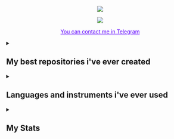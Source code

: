 <p align="center">
  <img src="https://readme-typing-svg.demolab.com/?lines=HyperWin&Font=Fira%20Code&center=true&width=440&height=45&color=5E00FF&Center=true&pause=1000&size=22" />
</p>
<p align="center">
  <img src="https://readme-typing-svg.demolab.com/?lines=Junior+C+Coder&Font=Fira%20Code&center=true&width=440&height=45&color=5E00FF&Center=true&pause=1000&size=22" />
</p>
<p align="center">
  <a href="https://t.me/hyperwinhome" style="color:#5E00FF;">You can contact me in Telegram</a>
</p>

<details>
  <summary><h2>My best repositories i've ever created</h2></summary>
  <p align="left">
    <a href="https://github.com/HyperWinX/CTestify.git"><img width="278" src="https://denvercoder1-github-readme-stats.vercel.app/api/pin/?username=HyperWinX&repo=CTestify&theme=react&bg_color=1F222E&title_color=5E00FF&hide_border=true&icon_color=5E00FF&show_icons=false" alt="CTestify"></a>
    <a href="https://github.com/HyperWinX/CClarify.git"><img width="278" src="https://denvercoder1-github-readme-stats.vercel.app/api/pin/?username=HyperWinX&repo=CClarify&theme=react&bg_color=1F222E&title_color=5E00FF&hide_border=true&icon_color=5E00FF&show_icons=false" alt="CClarify"></a>
<a href="https://github.com/HyperWinX/6502Emulator.git"><img width="278" src="https://denvercoder1-github-readme-stats.vercel.app/api/pin/?username=HyperWinX&repo=6502Emulator&theme=react&bg_color=1F222E&title_color=5E00FF&hide_border=true&icon_color=5E00FF&show_icons=false" alt="6502Emulator"></a>
  </p>
</details>

<details>
<summary><h2>Languages and instruments i've ever used</h2></summary>
  <h3>Programming languages</h3>
  <p>
    <a href="https://github.com/search?q=user%3AHyperWinX+language%3Aassembly"><img alt="X86_64 or ARM64 Assembly" src="https://custom-icon-badges.demolab.com/badge/Assembly-525252.svg?logo=asm-hex&logoColor=white"></a>
    <a href="https://github.com/search?q=user%3AHyperWinX+language%3Ac"><img alt="C" src="https://custom-icon-badges.demolab.com/badge/C-03599C.svg?logo=c-in-hexagon&logoColor=white"></a>
    <a href="https://github.com/search?q=user%3AHyperWinX+language%3Acpp"><img alt="C++" src="https://custom-icon-badges.demolab.com/badge/C++-9C033A.svg?logo=cpp2&logoColor=white"></a>
    <a href="https://github.com/search?q=user%3AHyperWinX+language%3Acsharp"><img alt="C#" src="https://custom-icon-badges.demolab.com/badge/C%23-68217A.svg?logo=cs2&logoColor=white"></a>
    <a href="https://github.com/search?q=user%3AHyperWinX+language%3Acss"><img alt="CSS" src="https://img.shields.io/badge/CSS-1572B6.svg?logo=css3&logoColor=white"></a>
    <a href="https://github.com/search?q=user%3ADenverCoder1+language%3Ahtml"><img alt="HTML" src="https://img.shields.io/badge/HTML-E34F26.svg?logo=html5&logoColor=white"></a>
    <a href="https://github.com/search?q=user%3ADenverCoder1+language%3Ajava"><img alt="Java" src="https://custom-icon-badges.demolab.com/badge/Java-007396.svg?logo=java&logoColor=white"></a>
    <a href="https://github.com/search?q=user%3ADenverCoder1+language%3Ajavascript"><img alt="JavaScript" src="https://img.shields.io/badge/JavaScript-F7DF1E.svg?logo=javascript&logoColor=black"></a>
    <a href="https://github.com/search?q=user%3ADenverCoder1+language%3Apython"><img alt="Python" src="https://img.shields.io/badge/Python-14354C.svg?logo=python&logoColor=white"></a>
  </p>
  <h3>Databases</h3>
  <p>
    <a href="#"><img alt="MySQL" src="https://img.shields.io/badge/MySQL-00f.svg?logo=mysql&logoColor=white"></a>
  </p>
  <h3>Software and Tools</h3>
  <p>
    <a href="#"><img alt="Android" src="https://img.shields.io/badge/Android-3DDC84?logo=android&logoColor=white"></a>
    <a href="#"><img alt="Android Studio" src="https://img.shields.io/badge/Android%20Studio-008678.svg?logo=android-studio&logoColor=white"></a>
    <a href="#"><img alt="Arch Linux" src="https://img.shields.io/badge/Arch%20Linux-1793D1.svg?logo=arch-linux&logoColor=white"></a>
    <a href="#"><img alt="Discord" src="https://img.shields.io/badge/-Discord-5865F2.svg?logo=discord&logoColor=white"></a>
    <a href="#"><img alt="Git" src="https://img.shields.io/badge/Git-F05033.svg?logo=git&logoColor=white"></a>
    <a href="#"><img alt="Stack Overflow" src="https://img.shields.io/badge/-Stack%20Overflow-FE7A16?logo=stack-overflow&logoColor=white"></a>
    <a href="#"><img alt="Visual Studio Code" src="https://img.shields.io/badge/Visual%20Studio%20Code-0078d7.svg?logo=visual-studio-code&logoColor=white"></a>
  </p>
</details>
<details>
  <summary><h2>My Stats</h2></summary>
  <h3>🔥 Streak Stats</h3>

  <!-- GitHub Readme Streak Stats - https://github.com/DenverCoder1/github-readme-streak-stats -->
  <p>
    <a href="https://github.com/DenverCoder1/github-readme-streak-stats">
      <img title="🔥 Get streak stats for your profile at git.io/streak-stats" alt="HyperWinX's streak" src="https://streak-stats.demolab.com/?user=HyperWinX&theme=monokai-metallian&hide_border=true"/>
    </a>
  </p>

  <h3>💻 GitHub Profile Stats</h3>

  <!-- https://github.com/anuraghazra/github-readme-stats -->

  <a href="https://github.com/anuraghazra/github-readme-stats"><img alt="HyperWinX's Github Stats" src="https://denvercoder1-github-readme-stats.vercel.app/api/?username=HyperWinX&show_icons=true&include_all_commits=true&count_private=true&theme=react&hide_border=true&bg_color=1F222E&title_color=F85D7F&icon_color=F8D866" height="192px"/></a>
  <a href="https://github.com/anuraghazra/github-readme-stats"><img alt="HyperWinX's Top Languages" src="https://denvercoder1-github-readme-stats.vercel.app/api/top-langs/?username=HyperWinX&langs_count=8&layout=compact&theme=react&hide_border=true&bg_color=1F222E&title_color=F85D7F&icon_color=F8D866&hide=Jupyter%20Notebook,Roff" height="192px"/></a>
  <br/>

  <b>Note:</b> Top languages is only a metric of the languages my public code consists of and doesn't reflect experience or skill level.
  
  <!-- https://github.com/ashutosh00710/github-readme-activity-graph -->

  <a href="https://github.com/ashutosh00710/github-readme-activity-graph"><img alt="HyperWinX's Activity Graph" src="https://github-readme-activity-graph.vercel.app/graph/?username=HyperWinX&bg_color=1F222E&color=F8D866&line=F85D7F&point=FFFFFF&hide_border=true" /></a>
</details>
